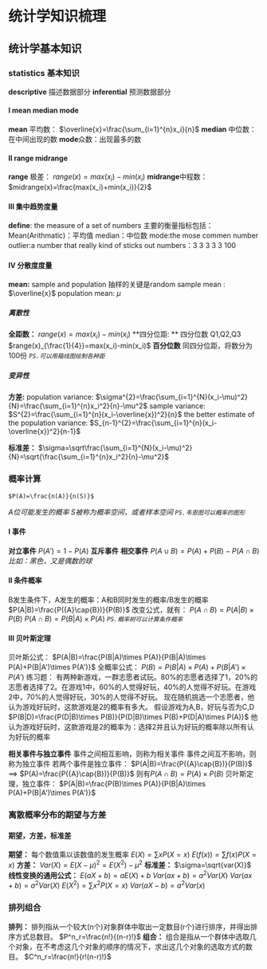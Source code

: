 # 统计学知识梳理

##  统计学基本知识

### statistics 基本知识
**descriptive**
	描述数据部分
**inferential**
	预测数据部分

#### Ⅰ mean median mode
**mean** 平均数：
	$\overline{x}=\frac{\sum_{i=1}^{n}x_i}{n}$
**median** 中位数：在中间出现的数
**mode**众数：出现最多的数

#### Ⅱ range midrange
**range** 极差：
	$range(x)=max(x_i)-min(x_i)$
**midrange**中程数：
	$midrange(x)=\frac{max(x_i)+min(x_i)}{2}$

#### Ⅲ 集中趋势度量
**define**:  the measure of a set of  numbers
主要的衡量指标包括：
Mean(Arithmatic)：平均值
median：中位数
mode:the mose commen number 
outlier:a number that really kind of sticks out
numbers：3 3 3 3 3 100

#### Ⅳ 分散度度量
**mean:**
sample and population
抽样的关键是random
sample mean : $\overline{x}$
population mean: $\mu$

##### 离散性
**全距数：**
	$range(x)=max(x_i)-min(x_i)$
**四分位距: ** 
	四分位数 Q1,Q2,Q3
	$range(x)_{\frac{1}{4}}=max(x_i)-min(x_i)$
**百分位数**
	同四分位距，将数分为100份
*`PS.可以用箱线图绘制各种距`*
##### 变异性
**方差:**
population variance:
	$\sigma^{2}=\frac{\sum_{i=1}^{N}(x_i-\mu)^2}{N}=\frac{\sum_{i=1}^{n}x_i^2}{n}-\mu^2$
sample variance:
	$S^{2}=\frac{\sum_{i=1}^{n}(x_i-\overline{x})^2}{n}$
the better estimate of the population variance:
	$S_{n-1}^{2}=\frac{\sum_{i=1}^{n}(x_i-\overline{x})^2}{n-1}$

**标准差：**
	$\sigma=\sqrt\frac{\sum_{i=1}^{N}(x_i-\mu)^2}{N}=\sqrt{\frac{\sum_{i=1}^{n}x_i^2}{n}-\mu^2}$

### 概率计算
	$P(A)=\frac{n(A)}{n(S)}$
*A位可能发生的概率*
*S被称为概率空间，或者样本空间*
*`PS.韦恩图可以概率的图形`*

#### Ⅰ 事件
**对立事件**
	$P(A')=1-P(A)$
**互斥事件**
**相交事件**
	$P({A}\cup{B})=P(A)+P(B)-P({A}\cap{B})$
*比如：黑色，又是偶数的球*
#### Ⅱ 条件概率
B发生条件下，A发生的概率：A和B同时发生的概率/B发生的概率
	$P(A|B)=\frac{P({A}\cap{B})}{P(B)}$
改变公式，就有：
	$P({A}\cap{B})=P(A|B)\times P(B)$
	$P({A}\cap{B})=P(B|A)\times P(A)$
*`PS.概率树可以计算条件概率`*

#### Ⅲ 贝叶斯定理
贝叶斯公式：
	$P(A|B)=\frac{P(B|A)\times P(A)}{P(B|A)\times P(A)+P(B|A')\times P(A')}$
全概率公式：
	$P(B)=P(B|A)\times P(A)+P(B|A')\times P(A')$
练习题：
有两种新游戏，一群志愿者试玩。80%的志愿者选择了1，20%的志愿者选择了2。在游戏1中，60%的人觉得好玩，40%的人觉得不好玩。在游戏2中，70%的人觉得好玩，30%的人觉得不好玩。
现在随机挑选一个志愿者，他认为游戏好玩时，这款游戏是2的概率有多大。
假设游戏为A,B，好玩与否为C,D
	$P(B|D)=\frac{P(D|B)\times P(B)}{P(D|B)\times P(B)+P(D|A)\times P(A)}$
他认为游戏好玩时，这款游戏是2的概率为：选择2并且认为好玩的概率除以所有认为好玩的概率

**相关事件与独立事件**
事件之间相互影响，则称为相关事件
事件之间互不影响，则称为独立事件
若两个事件是独立事件：
	$P(A|B)=\frac{P({A}\cap{B})}{P(B)}$ ==> $P(A)=\frac{P({A}\cap{B})}{P(B)}$
	则有$P({A}\cap{B})=P(A)\times P(B)$
贝叶斯定理，独立事件：
	$P(A|B)=\frac{P(B)\times P(A)}{P(B|A)\times P(A)+P(B|A')\times P(A')}$

### 离散概率分布的期望与方差

#### 期望，方差，标准差
**期望：**
	每个数值乘以该数值的发生概率
	$E(X)=\sum{x}P(X=x)$
	$E(f(x))=\sum{f(x)}{P(X=x)}$
**方差：**
	$Var(X)=E(X-\mu)^2=E(X^2)-\mu^2$
**标准差：**
	$\sigma=\sqrt{var(X)}$
**线性变换的通用公式：**
	$E(aX+b)=aE(X)+b$
	$Var(ax+b)=a^2Var(X)$
	$Var(ax+b)=a^2Var(X)$
	$E(X^2)=\sum x^2P(X=x)$
	$Var(aX-b)=a^2Var(x)$

### 排列组合
**排列：**
	排列指从一个较大(n个)对象群体中取出一定数目(r个)进行排序，并得出排序方式总数目。
	$P^n_r=\frac{n!}{(n-r)!}$
**组合：**
	组合是指从一个群体中选取几个对象，在不考虑这几个对象的顺序的情况下，求出这几个对象的选取方式的数目。
	$C^n_r=\frac{n!}{r!(n-r)!}$